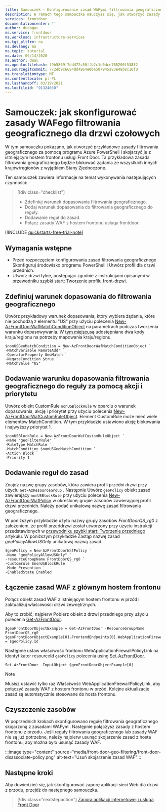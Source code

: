 ```yaml
---
title: Samouczek — Konfigurowanie zasad WAFymi filtrowania geograficznego — drzwi platformy Azure
description: W ramach tego samouczka nauczysz się, jak utworzyć zasady WAFego filtrowania geograficznego i skojarzyć je z istniejącym hostem frontonu z przodu.
services: frontdoor
documentationcenter: ''
author: duongau
ms.service: frontdoor
ms.workload: infrastructure-services
ms.tgt_pltfrm: na
ms.devlang: na
ms.topic: tutorial
ms.date: 09/14/2020
ms.author: duau
ms.openlocfilehash: f9b5869f7dd472c50ffb2c1c0dce765200f53882
ms.sourcegitcommit: 772eb9c6684dd4864e0ba507945a83e48b8c16f0
ms.translationtype: MT
ms.contentlocale: pl-PL
ms.lasthandoff: 03/19/2021
ms.locfileid: "91324030"
---
```

# <a name="tutorial-how-to-set-up-a-geo-filtering-waf-policy-for-your-front-door"></a>Samouczek: jak skonfigurować zasady WAFego filtrowania geograficznego dla drzwi czołowych
W tym samouczku pokazano, jak utworzyć przykładowe zasady filtrowania geograficznego za pomocą programu Azure PowerShell i skojarzyć je z istniejącym hostem frontonu usługi Front Door. Ta przykładowa zasada filtrowania geograficznego będzie blokować żądania ze wszystkich innych krajów/regionów z wyjątkiem Stany Zjednoczone.

Ten samouczek zawiera informacje na temat wykonywania następujących czynności:
> [!div class="checklist"]
> - Zdefiniuj warunek dopasowania filtrowania geograficznego.
> - Dodaj warunek dopasowania do filtrowania geograficznego do reguły.
> - Dodawanie reguł do zasad.
> - Połącz zasady WAF z hostem frontonu usługa frontdoor.

[!INCLUDE [quickstarts-free-trial-note](../../includes/quickstarts-free-trial-note.md)]

## <a name="prerequisites"></a>Wymagania wstępne
* Przed rozpoczęciem konfigurowania zasad filtrowania geograficznego Skonfiguruj środowisko programu PowerShell i Utwórz profil dla drzwi przednich.
* Utwórz drzwi tylne, postępując zgodnie z instrukcjami opisanymi w [przewodniku szybki start: Tworzenie profilu front-drzwi](quickstart-create-front-door.md).

## <a name="define-geo-filtering-match-condition"></a>Zdefiniuj warunek dopasowania do filtrowania geograficznego

Utwórz przykładowy warunek dopasowania, który wybiera żądania, które nie pochodzą z elementu "US" przy użyciu polecenia [New-AzFrontDoorWafMatchConditionObject](/powershell/module/az.frontdoor/new-azfrontdoorwafmatchconditionobject) na parametrach podczas tworzenia warunku dopasowywania. W [tym miejscu](front-door-geo-filtering.md)są udostępniane dwa kody kraju/regionu na potrzeby mapowania kraju/regionu.

```azurepowershell-interactive
$nonUSGeoMatchCondition = New-AzFrontDoorWafMatchConditionObject `
-MatchVariable RemoteAddr `
-OperatorProperty GeoMatch `
-NegateCondition $true `
-MatchValue "US"
```
## <a name="add-geo-filtering-match-condition-to-a-rule-with-action-and-priority"></a>Dodawanie warunku dopasowania filtrowania geograficznego do reguły za pomocą akcji i priorytetu

Utwórz obiekt CustomRule `nonUSBlockRule` w oparciu o warunek dopasowania, akcję i priorytet przy użyciu polecenia [New-AzFrontDoorWafCustomRuleObject](/powershell/module/az.frontdoor/new-azfrontdoorwafcustomruleobject).  Element CustomRule może mieć wiele elementów MatchCondition.  W tym przykładzie ustawiono akcję blokowania i najwyższy priorytet 1.

```
$nonUSBlockRule = New-AzFrontDoorWafCustomRuleObject `
-Name "geoFilterRule" `
-RuleType MatchRule `
-MatchCondition $nonUSGeoMatchCondition `
-Action Block `
-Priority 1
```
## <a name="add-rules-to-a-policy"></a>Dodawanie reguł do zasad
Znajdź nazwę grupy zasobów, która zawiera profil przedni drzwi przy użyciu `Get-AzResourceGroup` . Następnie Utwórz `geoPolicy` obiekt zasad zawierający `nonUSBlockRule`  przy użyciu polecenia [New-AzFrontDoorWafPolicy](/powershell/module/az.frontdoor/new-azfrontdoorwafpolicy) w określonej grupie zasobów zawierającej profil drzwi przednich. Należy podać unikatową nazwę zasad filtrowania geograficznego. 

W poniższym przykładzie użyto nazwy grupy zasobów *FrontDoorQS_rg0* z założeniem, że profil przeddrzwi został utworzony przy użyciu instrukcji przedstawionych w [przewodniku szybki start: Tworzenie przedniego](quickstart-create-front-door.md) artykułu. W poniższym przykładzie Zastąp nazwę zasad *geoPolicyAllowUSOnly* unikatową nazwą zasad.

```
$geoPolicy = New-AzFrontDoorWafPolicy `
-Name "geoPolicyAllowUSOnly" `
-resourceGroupName FrontDoorQS_rg0 `
-Customrule $nonUSBlockRule  `
-Mode Prevention `
-EnabledState Enabled
```
## <a name="link-waf-policy-to-a-front-door-frontend-host"></a>Łączenie zasad WAF z głównym hostem frontonu
Połącz obiekt zasad WAF z istniejącym hostem frontonu w przód i zaktualizuj właściwości drzwi zewnętrznych. 

Aby to zrobić, najpierw Pobierz obiekt z drzwi przedniego przy użyciu polecenia [Get-AzFrontDoor](/powershell/module/az.frontdoor/get-azfrontdoor). 

```
$geoFrontDoorObjectExample = Get-AzFrontDoor -ResourceGroupName FrontDoorQS_rg0
$geoFrontDoorObjectExample[0].FrontendEndpoints[0].WebApplicationFirewallPolicyLink = $geoPolicy.Id
```
Następnie ustaw właściwość frontonu WebApplicationFirewallPolicyLink na identyfikator resourceId `geoPolicy` polecenia using [Set-AzFrontDoor](/powershell/module/az.frontdoor/set-azfrontdoor).

```
Set-AzFrontDoor -InputObject $geoFrontDoorObjectExample[0]
```

> [!NOTE] 
> Musisz ustawić tylko raz Właściwość WebApplicationFirewallPolicyLink, aby połączyć zasady WAF z hostem frontonu w przód. Kolejne aktualizacje zasad są automatycznie stosowane do hosta frontonu.

## <a name="clean-up-resources"></a>Czyszczenie zasobów

W poprzednich krokach skonfigurowano regułę filtrowania geograficznego skojarzoną z zasadami WAFymi. Następnie połączysz zasady z hostem frontonu z przodu. Jeśli reguły filtrowania geograficznego lub zasady WAF nie są już potrzebne, należy najpierw usunąć skojarzenie zasad z hosta frontonu, aby można było usunąć zasady WAF.

:::image type="content" source="media/front-door-geo-filtering/front-door-disassociate-policy.png" alt-text="Usuń skojarzenie zasad WAF":::

## <a name="next-steps"></a>Następne kroki

Aby dowiedzieć się, jak skonfigurować zaporę aplikacji sieci Web dla drzwi z przodu, przejdź do następnego samouczka.

> [!div class="nextstepaction"]
> [Zapora aplikacji internetowej i usługa Front Door](front-door-waf.md)
